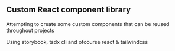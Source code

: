 ## Custom React component library

Attempting to create some custom components that can be reused throughout projects

Using storybook, tsdx cli and ofcourse react & tailwindcss

